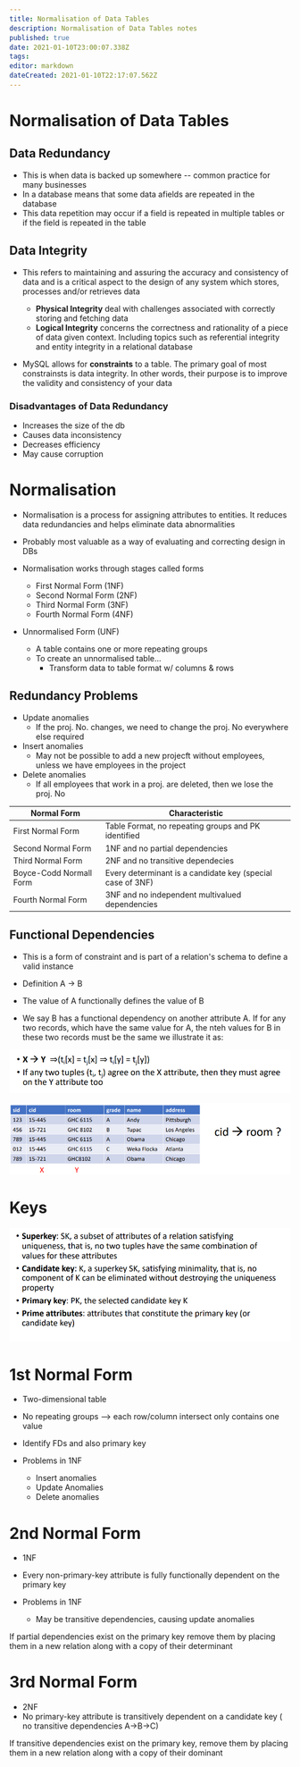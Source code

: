 ```yaml
---
title: Normalisation of Data Tables
description: Normalisation of Data Tables notes
published: true
date: 2021-01-10T23:00:07.338Z
tags: 
editor: markdown
dateCreated: 2021-01-10T22:17:07.562Z
---
```


# Normalisation of Data Tables

## Data Redundancy

- This is when data is backed up somewhere -- common practice for many businesses
- In a database means that some data afields are repeated in the database
- This data repetition may occur if a field is repeated in multiple tables or if the field is repeated in the table

## Data Integrity

- This refers to maintaining and assuring the accuracy and consistency of data and is a critical aspect to the design of any system which stores, processes and/or retrieves data

	- **Physical Integrity** deal with challenges associated with correctly storing and fetching data
  - **Logical Integrity** concerns the correctness and rationality of a piece of data given context. Including topics such as referential integrity and entity integrity in a relational database

- MySQL allows for **constraints** to a table. The primary goal of most constrainsts is data integrity. In other words, their purpose is to improve the validity and consistency of your data

### Disadvantages of Data Redundancy

- Increases the size of the db
- Causes data inconsistency
- Decreases efficiency
- May cause corruption

# Normalisation
- Normalisation is a process for assigning attributes to entities. It reduces data redundancies and helps eliminate data abnormalities
- Probably most valuable as a way of evaluating and correcting design in DBs
- Normalisation works through stages called forms
	- First Normal Form (1NF)
  - Second Normal Form (2NF)
  - Third Normal Form (3NF)
  - Fourth Normal Form (4NF)

- Unnormalised Form (UNF)
	- A table contains one or more repeating groups
  - To create an unnormalised table...
  	- Transform data to table format w/ columns & rows
    
## Redundancy Problems
- Update anomalies
	- If the proj. No. changes, we need to change the proj. No everywhere else required
- Insert anomalies
	- May not be possible to add a new projecft without employees, unless we have employees in the project
- Delete anomalies
	- If all employees that work in a proj. are deleted, then we lose the proj. No


|Normal Form|Characteristic|
|-----------|--------------|
|First Normal Form| Table Format, no repeating groups and PK identified|
|Second Normal Form|1NF and no partial dependencies|
|Third Normal Form|2NF and no transitive dependecies|
|Boyce-Codd Normall Form|Every determinant is a candidate key (special case of 3NF)|
|Fourth Normal Form|3NF and no independent multivalued dependencies|

## Functional Dependencies
- This is a form of constraint and is part of a relation's schema to define a valid instance
- Definition A -> B
- The value of A functionally defines the value of B

- We say B has a functional dependency on another attribute A. If for any two records, which have the same value for A, the nteh values for B in these two records must be the same we illustrate it as:

![normalisation-functional-dependency.png](/normalisation-functional-dependency-1.png)

![normalisation-functional-dependency-2.png](/normalisation-functional-dependency-2.png)

# Keys

![normalisation-keys.png](/normalisation-keys.png)

# 1st Normal Form

- Two-dimensional table
- No repeating groups --> each row/column intersect only contains one value
- Identify FDs and also primary key

- Problems in 1NF
	- Insert anomalies
  - Update Anomalies
  - Delete anomalies

# 2nd Normal Form

- 1NF
- Every non-primary-key attribute is fully functionally dependent on the primary key

- Problems in 1NF
	- May be transitive dependencies, causing update anomalies

If partial dependencies exist on the primary key remove them by placing them in a new relation along with a copy of their determinant

# 3rd Normal Form

- 2NF
- No primary-key attribute is transitively dependent on a candidate key ( no transitive dependencies A->B->C)

If transitive dependencies exist on the primary key, remove them by placing them in a new relation along with a copy of their dominant
